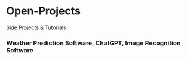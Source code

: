 # Open-Projects
Side Projects & Tutorials
### Weather Prediction Software, ChatGPT, Image Recognition Software ###
